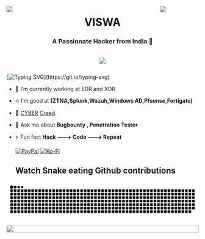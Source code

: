 <img align="left" src="https://user-images.githubusercontent.com/65187002/144930161-2f783401-8d27-4fdf-a2f7-cc0ba32f1f1f.gif" width="20%" style="display:inline;"><img align="right" src="https://user-images.githubusercontent.com/65187002/144930161-2f783401-8d27-4fdf-a2f7-cc0ba32f1f1f.gif" width="20%" style="display:inline;">

<h1 align="center">VISWA</h1>
<h3 align="center">A Passionate Hacker from India 💙  </h3>  
<br clear="both">

<div align="center">
  <img height="300" src="https://media1.tenor.com/m/sAhvX9WxNJQAAAAC/solo-leveling.gif"  />
</div>

###

[![Typing SVG](https://readme-typing-svg.herokuapp.com?font=Goblin+One&color=00FF00&width=600&lines=CEH+V13;GoolgeCloudReady;PENT+TEST;)](https://git.io/typing-svg)

- 🔭 I’m currently working at EDR and XDR 

- 🔥 I’m good at  **(ZTNA,Splunk,Wazuh,Windows AD,Pfsense,Fortigate)**

- 📝 [CYBER](https://cybermap.kaspersky.com/en/widget/dynamic/dark) [Creed](https://saiviswanadh.notion.site/Creed-14d5559fcb5a807a8cc8dd1a2c877f68?pvs=4).

- 💬 Ask me about **Bugbounty , Penetration Tester**

- ⚡ Fun fact **Hack ---> Code ---> Repeat**


   [![PayPal](https://img.shields.io/badge/PayPal-00457C?style=for-the-badge&logo=paypal&logoColor=white)](https://paypal.me/@viswanadh09)
  [![Ko-Fi](https://img.shields.io/badge/Ko--fi-F16061?style=for-the-badge&logo=ko-fi&logoColor=white)](https://ko-fi.com/tatavolusaiviswanadh) 

  ## Watch Snake eating  Github contributions
<img src="https://raw.githubusercontent.com/Platane/snk/output/github-contribution-grid-snake.svg">

<img src="https://i.imgur.com/dBaSKWF.gif" height="20" width="100%">
